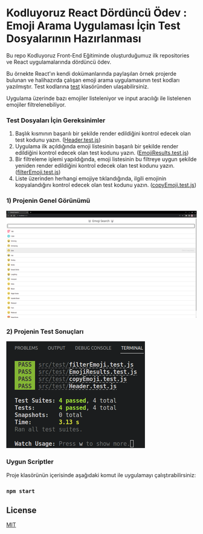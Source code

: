 # Kodluyoruz React Dördüncü Ödev : Emoji Arama Uygulaması İçin Test Dosyalarının Hazırlanması


Bu repo Kodluyoruz Front-End Eğitiminde oluşturduğumuz ilk repositories ve React uygulamalarında dördüncü ödev.

Bu örnekte React'ın kendi dokümanlarında paylaşılan örnek projerde bulunan ve halihazırda çalışan emoji arama uygulamasının test kodları yazılmıştır. Test kodlarına [test](https://github.com/rdvngrsy/kodluyoruzilkrepo/tree/main/Odevler/React/005_odev_4/src/test)  klasöründen ulaşabilirsiniz.

Uygulama üzerinde bazı emojiler listeleniyor ve input aracılığı ile listelenen emojiler filtrelenebiliyor.



### Test Dosyaları İçin Gereksinimler

1. Başlık kısmının başarılı bir şekilde render edildiğini kontrol edecek olan test kodunu yazın. ([Header.test.js](https://github.com/rdvngrsy/kodluyoruzilkrepo/tree/main/Odevler/React/005_odev_4/src/test/Header.test.js))
2. Uygulama ilk açıldığında emoji listesinin başarılı bir şekilde render edildiğini kontrol edecek olan test kodunu yazın. ([EmojiResults.test.js](https://github.com/rdvngrsy/kodluyoruzilkrepo/tree/main/Odevler/React/005_odev_4/src/test/EmojiResults.test.js))
3. Bir filtreleme işlemi yapıldığında, emoji listesinin bu filtreye uygun şekilde yeniden render edildiğini kontrol edecek olan test kodunu yazın. ([filterEmoji.test.js](https://github.com/rdvngrsy/kodluyoruzilkrepo/tree/main/Odevler/React/005_odev_4/src/test/FilterEmoji.test.js))
4. Liste üzerinden herhangi emojiye tıklandığında, ilgili emojinin kopyalandığını kontrol edecek olan test kodunu yazın. ([copyEmoji.test.js](https://github.com/rdvngrsy/kodluyoruzilkrepo/tree/main/Odevler/React/005_odev_4/src/test/CopyEmoji.test.js))

### 1) Projenin Genel Görünümü

![github](./src/assets/general_view.png)

### 2) Projenin Test Sonuçları
![github](./src/assets/test_result.png)


### Uygun Scriptler

Proje klasörünün içerisinde aşağıdaki komut ile uygulamayı çalıştırabilirsiniz:

### `npm start`

## License

[MIT](https://choosealicense.com/licenses/mit/)